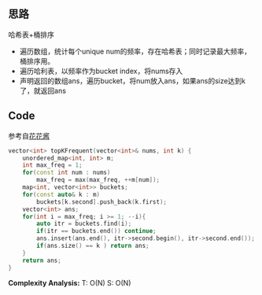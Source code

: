## 思路
哈希表+桶排序
- 遍历数组，统计每个unique num的频率，存在哈希表；同时记录最大频率，桶排序用。
- 遍历哈利表，以频率作为bucket index，将nums存入
- 声明返回的数组ans，遍历bucket，将num放入ans，如果ans的size达到k了，就返回ans
## Code
参考自[花花酱](https://zxi.mytechroad.com/blog/hashtable/leetcode-347-top-k-frequent-elements/)
```cpp
vector<int> topKFrequent(vector<int>& nums, int k) {
	unordered_map<int, int> m;
	int max_freq = 1;
	for(const int num : nums)
		max_freq = max(max_freq, ++m[num]);
	map<int, vector<int>> buckets;
	for(const auto& k : m)
		buckets[k.second].push_back(k.first);
	vector<int> ans;
	for(int i = max_freq; i >= 1; --i){
		auto itr = buckets.find(i);
		if(itr == buckets.end()) continue;
		ans.insert(ans.end(), itr->second.begin(), itr->second.end());
		if(ans.size() == k ) return ans;
	}
	return ans;
}
```
**Complexity Analysis:**
T: O(N)
S: O(N)